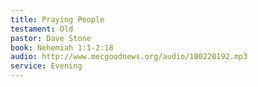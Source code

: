 ```yaml
---
title: Praying People
testament: Old
pastor: Dave Stone
book: Nehemiah 1:1-2:18
audio: http://www.mecgoodnews.org/audio/100220192.mp3
service: Evening
---
```

